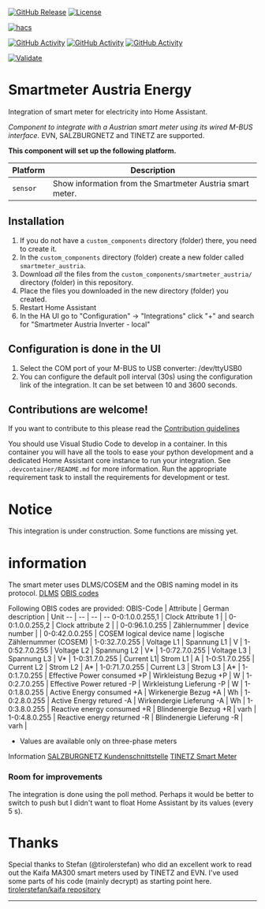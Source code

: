 [![GitHub Release][releases-shield]][releases]
[![License][license-shield]](LICENSE)

[![hacs][hacsbadge]][hacs]

[![GitHub Activity][commits-shield_y]][commits]
[![GitHub Activity][commits-shield_m]][commits]
[![GitHub Activity][commits-shield_w]][commits]


[![Validate][validate-shield]][validation]

<!--
[!Project Maintenance][maintenance-shield]
[![BuyMeCoffee][buymecoffeebadge]][buymecoffee]

[![Discord][discord-shield]][discord]
[![Community Forum][forum-shield]][forum]
-->

# Smartmeter Austria Energy
Integration of smart meter for electricity into Home Assistant.

_Component to integrate with a Austrian smart meter using its wired M-BUS interface._
EVN, SALZBURGNETZ and TINETZ are supported.


**This component will set up the following platform.**

Platform | Description
-- | --
`sensor` | Show information from the Smartmeter Austria smart meter.

<!-- ![example][exampleimg] -->

## Installation

1. If you do not have a `custom_components` directory (folder) there, you need to create it.
2. In the `custom_components` directory (folder) create a new folder called `smartmeter_austria`.
3. Download _all_ the files from the `custom_components/smartmeter_austria/` directory (folder) in this repository.
4. Place the files you downloaded in the new directory (folder) you created.
5. Restart Home Assistant
6. In the HA UI go to "Configuration" -> "Integrations" click "+" and search for "Smartmeter Austria Inverter - local"

## Configuration is done in the UI

1. Select the COM port of your M-BUS to USB converter: /dev/ttyUSB0
2. You can configure the default poll interval (30s) using the configuration link of the integration. It can be set between 10 and 3600 seconds.

## Contributions are welcome!

If you want to contribute to this please read the [Contribution guidelines](CONTRIBUTING.md)

You should use Visual Studio Code to develop in a container. In this container you
will have all the tools to ease your python development and a dedicated Home
Assistant core instance to run your integration. See `.devcontainer/README.md` for more information.
Run the appropriate requirement task to install the requirements for development or test.

# Notice

This integration is under construction.
Some functions are missing yet.

# information
The smart meter uses DLMS/COSEM and the OBIS naming model in its protocol.
[DLMS](https://www.dlms.com/dlms-cosem/overview)
[OBIS codes](https://onemeter.com/docs/device/obis/)

Following OBIS codes are provided:
OBIS-Code | Attribute | German description | Unit
-- | -- | -- | --
0-0:1.0.0.255,1 | Clock Attribute 1 | |
0-0:1.0.0.255,2 | Clock attribute 2 | | 
0-0:96.1.0.255 | Zählernummer | device number | |
0-0:42.0.0.255 | COSEM logical device name | logische Zählernummer (COSEM) |
1-0:32.7.0.255 | Voltage L1 | Spannung L1 | V |
1-0:52.7.0.255 | Voltage L2 | Spannung L2 | V* |
1-0:72.7.0.255 | Voltage L3 | Spannung L3 | V* |
1-0:31.7.0.255 | Current L1| Strom L1 | A |
1-0:51.7.0.255 | Current L2 | Strom L2 | A* |
1-0:71.7.0.255 | Current L3 | Strom L3 | A* |
1-0:1.7.0.255 | Effective Power consumed +P | Wirkleistung Bezug +P | W |
1-0:2.7.0.255 | Effective Power retured -P | Wirkleistung Lieferung -P | W |
1-0:1.8.0.255 | Active Energy consumed +A | Wirkenergie Bezug +A | Wh |
1-0:2.8.0.255 | Active Energy retured -A | Wirkendergie Lieferung -A | Wh |
1-0:3.8.0.255 | Reactive energy consumed +R | Blindenergie Bezug +R | varh |
1-0:4.8.0.255 | Reactive energy returned -R | Blindenergie Lieferung -R | varh |

* Values are available only on three-phase meters

Information
[SALZBURGNETZ Kundenschnittstelle](https://www.salzburgnetz.at/content/dam/salzburgnetz/dokumente/stromnetz/Technische-Beschreibung-Kundenschnittstelle.pdf)
[TINETZ Smart Meter](https://www.tinetz.at/uploads/tx_bh/tinetz_bedienungsanleitung_display_konfiguration.pdf?mod=1644495901)


### Room for improvements
The integration is done using the poll method. Perhaps it would be better to switch to push but I didn't want to float Home Assistant by its values (every 5 s).

# Thanks
Special thanks to Stefan (@tirolerstefan) who did an excellent work to read out the Kaifa MA300 smart meters used by TINETZ and EVN.
I've used some parts of his code (mainly decrypt) as starting point here.
[tirolerstefan/kaifa repository](https://github.com/tirolerstefan/kaifa)

***

<!-- HACS-Default-orange.svg?style=for-the-badge -->
[releases-shield]: https://img.shields.io/github/v/release/NECH2004/smartmeter_austria?style=for-the-badge
[releases]: https://github.com/NECH2004/smartmeter_austria/releases

[commits-shield_y]: https://img.shields.io/github/commit-activity/y/NECH2004/smartmeter_austria?style=for-the-badge
[commits-shield_m]: https://img.shields.io/github/commit-activity/m/NECH2004/smartmeter_austria?style=for-the-badge
[commits-shield_w]: https://img.shields.io/github/commit-activity/w/NECH2004/smartmeter_austria?style=for-the-badge
[commits]: https://github.com/NECH2004/smartmeter_austria/commits/dev

[validate-shield]: https://github.com/NECH2004/smartmeter_austria/actions/workflows/validate.yml/badge.svg?branch=dev
[validation]: https://github.com/NECH2004/smartmeter_austria/actions/workflows/validate.yml

[hacs]: https://github.com/custom-components/hacs
[hacsbadge]: https://img.shields.io/badge/HACS-Custom-orange.svg?style=for-the-badge
[license-shield]:https://img.shields.io/github/license/NECH2004/smartmeter_austria?style=for-the-badge
[maintenance-shield]: https://img.shields.io/badge/maintainer-Christian%20Neumeier%20%40NECH2004?style=for-the-badge

[smartmeter_austria]: https://github.com/NECH2004/smartmeter_austria
[exampleimg]: example.png
[forum-shield]: https://img.shields.io/badge/community-forum-brightgreen.svg?style=for-the-badge
[forum]: https://community.home-assistant.io/
